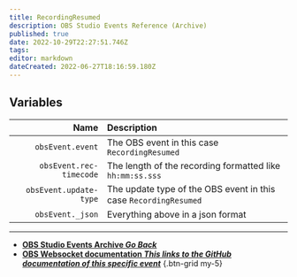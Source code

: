 ```yaml
---
title: RecordingResumed
description: OBS Studio Events Reference (Archive)
published: true
date: 2022-10-29T22:27:51.746Z
tags: 
editor: markdown
dateCreated: 2022-06-27T18:16:59.180Z
---
```


## Variables
Name | Description
----:|:------------
`obsEvent.event` | The OBS event in this case `RecordingResumed`
`obsEvent.rec-timecode` | The length of the recording formatted like `hh:mm:ss.sss`
`obsEvent.update-type` | The update type of the OBS event in this case `RecordingResumed`
`obsEvent._json` | Everything above in a json format

---

- [<i class="mdi mdi-chevron-left"></i>**OBS Studio Events Archive *Go Back***](/Broadcasters/OBS/Archive/Events)
- [<i class="mdi mdi-github"></i> **OBS Websocket documentation *This links to the GitHub documentation of this specific event***](https://github.com/obsproject/obs-websocket/blob/4.x-current/docs/generated/protocol.md#recordingresumed)
{.btn-grid my-5}
